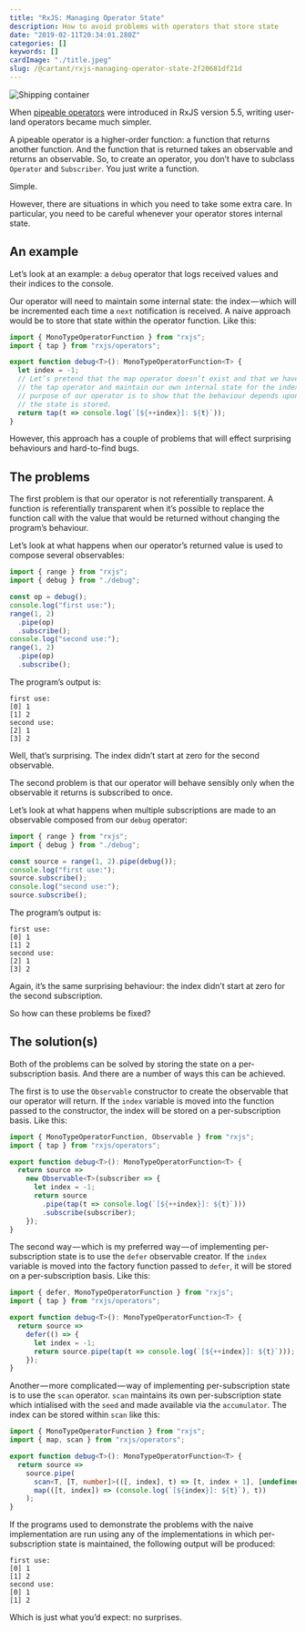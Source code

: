 ```yaml
---
title: "RxJS: Managing Operator State"
description: How to avoid problems with operators that store state
date: "2019-02-11T20:34:01.280Z"
categories: []
keywords: []
cardImage: "./title.jpeg"
slug: /@cartant/rxjs-managing-operator-state-2f20681df21d
---
```


![Shipping container](title.jpeg "Photo by Victoire Joncheray on Unsplash")

When [pipeable operators](/understanding-lettable-operators/) were introduced in RxJS version 5.5, writing user-land operators became much simpler.

A pipeable operator is a higher-order function: a function that returns another function. And the function that is returned takes an observable and returns an observable. So, to create an operator, you don’t have to subclass `Operator` and `Subscriber`. You just write a function.

Simple.

However, there are situations in which you need to take some extra care. In particular, you need to be careful whenever your operator stores internal state.

## An example

Let’s look at an example: a `debug` operator that logs received values and their indices to the console.

Our operator will need to maintain some internal state: the index — which will be incremented each time a `next` notification is received. A naive approach would be to store that state within the operator function. Like this:

```ts
import { MonoTypeOperatorFunction } from "rxjs";
import { tap } from "rxjs/operators";

export function debug<T>(): MonoTypeOperatorFunction<T> {
  let index = -1;
  // Let’s pretend that the map operator doesn’t exist and that we have to use
  // the tap operator and maintain our own internal state for the index, as the
  // purpose of our operator is to show that the behaviour depends upon where
  // the state is stored.
  return tap(t => console.log(`[${++index}]: ${t}`));
}
```

However, this approach has a couple of problems that will effect surprising behaviours and hard-to-find bugs.

## The problems

The first problem is that our operator is not referentially transparent. A function is referentially transparent when it’s possible to replace the function call with the value that would be returned without changing the program’s behaviour.

Let’s look at what happens when our operator’s returned value is used to compose several observables:

```ts
import { range } from "rxjs";
import { debug } from "./debug";

const op = debug();
console.log("first use:");
range(1, 2)
  .pipe(op)
  .subscribe();
console.log("second use:");
range(1, 2)
  .pipe(op)
  .subscribe();
```

The program’s output is:

```text
first use:
[0] 1
[1] 2
second use:
[2] 1
[3] 2
```

Well, that’s surprising. The index didn’t start at zero for the second observable.

The second problem is that our operator will behave sensibly only when the observable it returns is subscribed to once.

Let’s look at what happens when multiple subscriptions are made to an observable composed from our `debug` operator:

```ts
import { range } from "rxjs";
import { debug } from "./debug";

const source = range(1, 2).pipe(debug());
console.log("first use:");
source.subscribe();
console.log("second use:");
source.subscribe();
```

The program’s output is:

```text
first use:
[0] 1
[1] 2
second use:
[2] 1
[3] 2
```

Again, it’s the same surprising behaviour: the index didn’t start at zero for the second subscription.

So how can these problems be fixed?

## The solution(s)

Both of the problems can be solved by storing the state on a per-subscription basis. And there are a number of ways this can be achieved.

The first is to use the `Observable` constructor to create the observable that our operator will return. If the `index` variable is moved into the function passed to the constructor, the index will be stored on a per-subscription basis. Like this:

```ts
import { MonoTypeOperatorFunction, Observable } from "rxjs";
import { tap } from "rxjs/operators";

export function debug<T>(): MonoTypeOperatorFunction<T> {
  return source =>
    new Observable<T>(subscriber => {
      let index = -1;
      return source
        .pipe(tap(t => console.log(`[${++index}]: ${t}`)))
        .subscribe(subscriber);
    });
}
```

The second way — which is my preferred way — of implementing per-subscription state is to use the `defer` observable creator. If the `index` variable is moved into the factory function passed to `defer`, it will be stored on a per-subscription basis. Like this:

```ts
import { defer, MonoTypeOperatorFunction } from "rxjs";
import { tap } from "rxjs/operators";

export function debug<T>(): MonoTypeOperatorFunction<T> {
  return source =>
    defer(() => {
      let index = -1;
      return source.pipe(tap(t => console.log(`[${++index}]: ${t}`)));
    });
}
```

Another — more complicated — way of implementing per-subscription state is to use the `scan` operator. `scan` maintains its own per-subscription state which intialised with the `seed` and made available via the `accumulator`. The index can be stored within `scan` like this:

```ts
import { MonoTypeOperatorFunction } from "rxjs";
import { map, scan } from "rxjs/operators";

export function debug<T>(): MonoTypeOperatorFunction<T> {
  return source =>
    source.pipe(
      scan<T, [T, number]>(([, index], t) => [t, index + 1], [undefined!, -1]),
      map(([t, index]) => (console.log(`[${index}]: ${t}`), t))
    );
}
```

If the programs used to demonstrate the problems with the naive implementation are run using any of the implementations in which per-subscription state is maintained, the following output will be produced:

```text
first use:
[0] 1
[1] 2
second use:
[0] 1
[1] 2
```

Which is just what you’d expect: no surprises.
